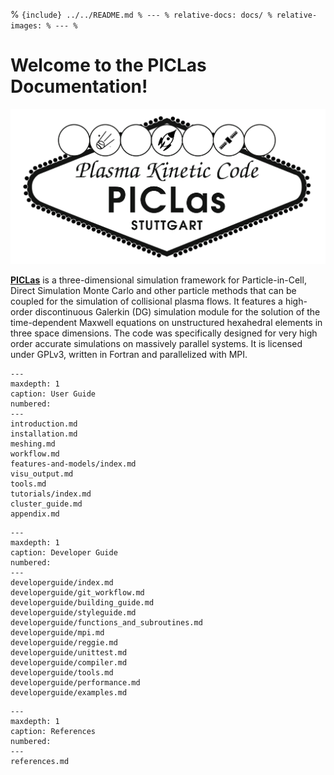 % ```{include} ../../README.md
% ---
% relative-docs: docs/
% relative-images:
% ---
% ```

# Welcome to the PICLas Documentation!

![alt](../logo.png)

[**PICLas**](https://github.com/piclas-framework/piclas)  is a three-dimensional simulation
framework for Particle-in-Cell, Direct Simulation Monte Carlo and other particle methods that can be coupled for
the simulation of collisional plasma flows.
It features a high-order discontinuous Galerkin (DG) simulation module for the solution of the time-dependent Maxwell equations on
unstructured hexahedral elements in three space dimensions.
The code was specifically designed for very high order accurate simulations on massively parallel systems.
It is licensed under GPLv3, written in Fortran and parallelized with MPI.

```{toctree}
---
maxdepth: 1
caption: User Guide
numbered:
---
introduction.md
installation.md
meshing.md
workflow.md
features-and-models/index.md
visu_output.md
tools.md
tutorials/index.md
cluster_guide.md
appendix.md
```

```{toctree}
---
maxdepth: 1
caption: Developer Guide
numbered:
---
developerguide/index.md
developerguide/git_workflow.md
developerguide/building_guide.md
developerguide/styleguide.md
developerguide/functions_and_subroutines.md
developerguide/mpi.md
developerguide/reggie.md
developerguide/unittest.md
developerguide/compiler.md
developerguide/tools.md
developerguide/performance.md
developerguide/examples.md
```

```{toctree}
---
maxdepth: 1
caption: References
numbered:
---
references.md
```

